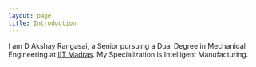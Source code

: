 ```yaml
---
layout: page
title: Introduction
--- 
```

I am D Akshay Rangasai, a Senior pursuing a Dual Degree in Mechanical Engineering at [IIT Madras](www.iitm.ac.in). My Specialization is Intelligent Manufacturing.
